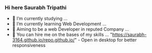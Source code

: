 ### Hi here Saurabh Tripathi
- 🔭 I’m currently studying  ...
- 🌱 I’m currently learning Web Development ...
- 💬 Aiming to be a web Developer in reputed Company ...
- 🤔 You can hire me on the bases of my skills ...
  "https://saurabh-3164.github.io/repo.github.io/" - Open in desktop for better responsiveness 


